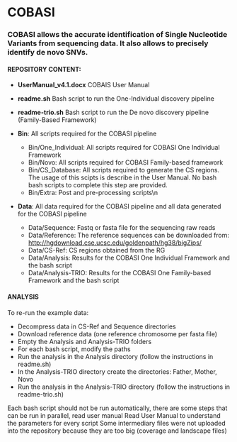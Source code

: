 # COBASI

### COBASI allows the accurate identification of Single Nucleotide Variants from sequencing data. It also allows to precisely identify de novo SNVs.

#### REPOSITORY CONTENT:

- **UserManual_v4.1.docx**	COBAIS User Manual
- **readme.sh** Bash script to run the One-Individual discovery pipeline
- **readme-trio.sh** Bash script to run the De novo discovery pipeline (Family-Based Framework)
- **Bin**:			         All scripts required for the COBASI pipeline
    * Bin/One_Individual:	All scripts required for COBASI One Individual Framework
    * Bin/Novo:		         All scripts required for COBASI Family-based framework
    * Bin/CS_Database:	   All scripts required to generate the CS regions. The usage of this scipts is describe in the User Manual. No bash bash scripts to complete this step are provided.
    * Bin/Extra:		      Post and pre-processing scripts\n

- **Data**:			      All data required for the COBASI pipeline and all data generated for the COBASI pipeline
    * Data/Sequence:		Fastq or fasta file for the sequencing raw reads
    * Data/Reference:		The reference sequences can be downloaded from: http://hgdownload.cse.ucsc.edu/goldenpath/hg38/bigZips/
    * Data/CS-Ref:		   CS regions obtained from the RG
    * Data/Analysis:		Results for the COBASI One Individual Framework and the bash script
    * Data/Analysis-TRIO:	Results for the COBASI One Family-based Framework and the bash script

#### ANALYSIS
To re-run the example data:

- Decompress data in CS-Ref and Sequence directories
- Download reference data (one reference chromosome per fasta file)
- Empty the Analysis and Analysis-TRIO folders
- For each bash script, modify the paths 
- Run the analysis in the Analysis directory (follow the instructions in readme.sh)
- In the Analysis-TRIO directory create the directories: Father, Mother, Novo
- Run the analysis in the Analysis-TRIO directory (follow the instructions in readme-trio.sh)

Each bash script should not be run automatically, there are some steps that can be run in parallel, read user manual
Read User Manual to understand the parameters for every script
Some intermediary files were not uploaded into the repository because they are too big (coverage and landscape files)


